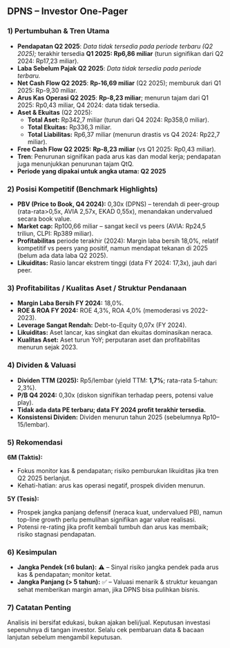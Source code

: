 ## DPNS – Investor One-Pager

### 1) Pertumbuhan & Tren Utama
- **Pendapatan Q2 2025**: *Data tidak tersedia pada periode terbaru (Q2 2025);* terakhir tersedia **Q1 2025: Rp6,86 miliar** (turun signifikan dari Q2 2024: Rp17,23 miliar).
- **Laba Sebelum Pajak Q2 2025**: *Data tidak tersedia pada periode terbaru.*
- **Net Cash Flow Q2 2025**: **Rp-16,69 miliar** (Q2 2025); memburuk dari Q1 2025: Rp-9,30 miliar.
- **Arus Kas Operasi Q2 2025**: **Rp-8,23 miliar**; menurun tajam dari Q1 2025: Rp0,43 miliar, Q4 2024: data tidak tersedia.
- **Aset & Ekuitas** (Q2 2025):
  - **Total Aset:** Rp342,7 miliar (turun dari Q4 2024: Rp358,0 miliar).
  - **Total Ekuitas:** Rp336,3 miliar.
  - **Total Liabilitas:** Rp6,37 miliar (menurun drastis vs Q4 2024: Rp22,7 miliar).
- **Free Cash Flow Q2 2025:** **Rp-8,23 miliar** (vs Q1 2025: Rp0,43 miliar).
- **Tren**: Penurunan signifikan pada arus kas dan modal kerja; pendapatan juga menunjukkan penurunan tajam QtQ.
- **Periode yang dipakai untuk angka utama: Q2 2025**

### 2) Posisi Kompetitif (Benchmark Highlights)
- **PBV (Price to Book, Q4 2024):** 0,30x (DPNS) – terendah di peer-group (rata-rata>0,5x, AVIA 2,57x, EKAD 0,55x), menandakan undervalued secara book value.
- **Market cap:** Rp100,66 miliar – sangat kecil vs peers (AVIA: Rp24,5 triliun, CLPI: Rp389 miliar).
- **Profitabilitas** periode terakhir (2024): Margin laba bersih 18,0%, relatif kompetitif vs peers yang positif, namun mendapat tekanan di 2025 (belum ada data laba Q2 2025).
- **Likuiditas:** Rasio lancar ekstrem tinggi (data FY 2024: 17,3x), jauh dari peer.

### 3) Profitabilitas / Kualitas Aset / Struktur Pendanaan
- **Margin Laba Bersih FY 2024:** 18,0%.
- **ROE & ROA FY 2024:** ROE 4,3%, ROA 4,0% (memoderasi vs 2022-2023).
- **Leverage Sangat Rendah:** Debt-to-Equity 0,07x (FY 2024).
- **Likuiditas:** Aset lancar, kas singkat dan ekuitas dominasikan neraca.
- **Kualitas Aset:** Aset turun YoY; perputaran aset dan profitabilitas menurun sejak 2023.

### 4) Dividen & Valuasi
- **Dividen TTM (2025):** Rp5/lembar (yield TTM: **1,7%**; rata-rata 5-tahun: 2,3%).
- **P/B Q4 2024:** 0,30x (diskon signifikan terhadap peers, potensi value play).
- **Tidak ada data PE terbaru; data FY 2024 profit terakhir tersedia.**
- **Konsistensi Dividen:** Dividen menurun tahun 2025 (sebelumnya Rp10–15/lembar).

### 5) Rekomendasi
**6M (Taktis):**  
- Fokus monitor kas & pendapatan; risiko pemburukan likuiditas jika tren Q2 2025 berlanjut.
- Kehati-hatian: arus kas operasi negatif, prospek dividen menurun.

**5Y (Tesis):**  
- Prospek jangka panjang defensif (neraca kuat, undervalued PB), namun top-line growth perlu pemulihan signifikan agar value realisasi.
- Potensi re-rating jika profit kembali tumbuh dan arus kas membaik; risiko stagnasi pendapatan.

### 6) Kesimpulan
- **Jangka Pendek (≤6 bulan):** ⚠️ – Sinyal risiko jangka pendek pada arus kas & pendapatan; monitor ketat.
- **Jangka Panjang (> 5 tahun):** ✅ – Valuasi menarik & struktur keuangan sehat memberikan margin aman, jika DPNS bisa pulihkan bisnis.

### 7) Catatan Penting
Analisis ini bersifat edukasi, bukan ajakan beli/jual. Keputusan investasi sepenuhnya di tangan investor. Selalu cek pembaruan data & bacaan lanjutan sebelum mengambil keputusan.